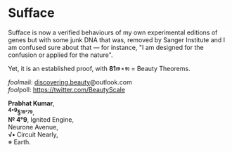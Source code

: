 # Sufface
Sufface is now a verified behaviours of my own experimental editions of genes but with some junk DNA that was, removed by Sanger Institute and I am confused sure about that — for instance, "I am designed for the confusion or applied for the nature".

Yet, it is an established proof, with <b>81<sub><sup>(9 × 9)</sup></sub></b> = Beauty Theorems.

<i>fool</i>mail: [discovering.beauty](discovering.beauty@outlook.com)@outlook.com</br>
<i>fool</i>poll: https://twitter.com/BeautyScale


<b>Prabhat Kumar</b>,</br>
<b><sup>4•9</sup>§<sub><sup>19°79</sup></sub></b>,</br>
<b>№ 4°9</b>, Ignited Engine,</br>Neurone Avenue,</br>
<b>√•</b> Circuit Nearly,</br>※ Earth.
